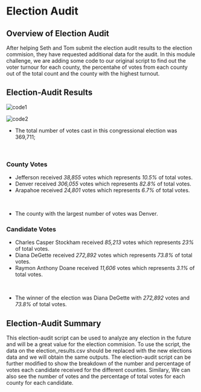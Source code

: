 # Election Audit

## Overview of Election Audit

After helping Seth and Tom submit the election audit results to the election commision, they have requested additional data for the audit. 
In this module challenge, we are adding some code to our original script to find out the voter turnour for each county, the percentahe of votes from each county out of the total count and the county with the highest turnout. 


## Election-Audit Results

![code1](/images/code1.png)

![code2](/images/code2.png)

* The total number of votes cast in this congressional election was 369,711;
<br />

### County Votes

* Jefferson received *38,855* votes which represents *10.5%* of total votes. 
* Denver received *306,055* votes which represents *82.8%* of total votes.
* Arapahoe received *24,801* votes which represents *6.7%* of total votes. 
<br />

* The county with the largest number of votes was Denver.

### Candidate Votes
* Charles Casper Stockham received *85,213* votes which represents *23%* of total votes. 
* Diana DeGette received *272,892* votes which represents *73.8%* of total votes.
* Raymon Anthony Doane received *11,606* votes which represents *3.1%* of total votes. 
<br />

* The winner of the election was Diana DeGette with *272,892* votes and *73.8%* of total votes.

## Election-Audit Summary
This election-audit script can be used to analyze any election in the future and will be a great value for the election commision. 
To use the script, the data on the election_results.csv should be replaced with the new elections data and we will obtain the same outputs.
The election-audit script can be further modified to show the breakdown of the number and percentage of votes each candidate received for the different counties. 
Similary, We can also see the number of votes and the percentage of total votes for each county for each candidate.

